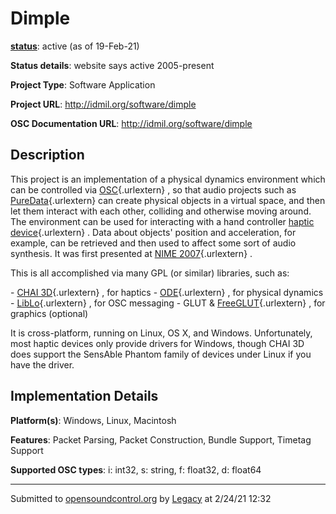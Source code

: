 # Dimple

**[status](../implementation-status.html)**: active (as of 19-Feb-21)

**Status details**: 
website says active 2005-present

**Project Type**: Software Application

**Project URL**: <http://idmil.org/software/dimple>

**OSC Documentation URL**: <http://idmil.org/software/dimple>

## Description

This project is an implementation of a physical dynamics environment which can be controlled via [OSC](http://www.opensoundcontrol.org/ "http://www.opensoundcontrol.org"){.urlextern} , so that audio projects such as [PureData](http://www.puredata.info/ "http://www.puredata.info"){.urlextern} can create physical objects in a virtual space, and then let them interact with each other, colliding and otherwise moving around. The environment can be used for interacting with a hand controller [haptic device](http://en.wikipedia.org/wiki/Haptic "http://en.wikipedia.org/wiki/Haptic"){.urlextern} . Data about objects' position and acceleration, for example, can be retrieved and then used to affect some sort of audio synthesis. It was first presented at [NIME 2007](http://itp.nyu.edu/nime/2007/ "http://itp.nyu.edu/nime/2007/"){.urlextern} . <p> This is all accomplished via many GPL (or similar) libraries, such as: <p> - [CHAI 3D](http://www.chai3d.org/ "http://www.chai3d.org"){.urlextern} , for haptics - [ODE](http://www.ode.org/ "http://www.ode.org"){.urlextern} , for physical dynamics - [LibLo](http://liblo.sf.net/ "http://liblo.sf.net"){.urlextern} , for OSC messaging - GLUT & [FreeGLUT](http://freeglut.sourceforge.net/ "http://freeglut.sourceforge.net/"){.urlextern} , for graphics (optional) <p> It is cross-platform, running on Linux, OS X, and Windows. Unfortunately, most haptic devices only provide drivers for Windows, though CHAI 3D does support the SensAble Phantom family of devices under Linux if you have the driver.

## Implementation Details

**Platform(s)**: Windows, Linux, Macintosh

**Features**: Packet Parsing, Packet Construction, Bundle Support, Timetag Support

**Supported OSC types**: i: int32, s: string, f: float32, d: float64

---
Submitted to [opensoundcontrol.org](https://opensoundcontrol.org) by [Legacy](https://web.archive.org) at 2/24/21 12:32

